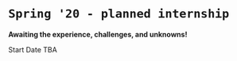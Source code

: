 # `Spring '20 - planned internship`

**Awaiting the experience, challenges, and unknowns!**

Start Date TBA
